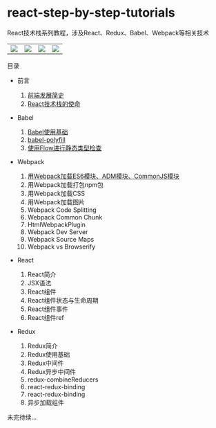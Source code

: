 # react-step-by-step-tutorials
React技术栈系列教程，涉及React、Redux、Babel、Webpack等相关技术

<table width="100%" border="0">
    <tbody>
        <tr>
            <td width="25%" border="0">
                <a href="https://github.com/facebook/react">
                    <img src="https://github.com/iSpring/react-step-by-step-tutorials/blob/master/images/React2.png" />
                </a>
            </td>
            <td width="25%" border="0">
                <a href="https://github.com/babel/babel">
                    <img src="https://github.com/iSpring/react-step-by-step-tutorials/blob/master/images/Babel.png" />
                </a>
            </td>
            <td width="25%" border="0">
                <a href="https://github.com/reactjs/redux">
                    <img src="https://github.com/iSpring/react-step-by-step-tutorials/blob/master/images/Redux3.png" />
                </a>
            </td>
            <td width="25%" border="0">
                <a href="https://github.com/webpack/webpack">
                    <img src="https://github.com/iSpring/react-step-by-step-tutorials/blob/master/images/Webpack1.png" />
                </a>
            </td>
        </tr>
    </tbody>
</table>

目录

- 前言
  1. [前端发展简史](https://github.com/iSpring/react-step-by-step-tutorials/tree/master/tutorials/web-brief-history/README.md)
  2. [React技术栈的使命](https://github.com/iSpring/react-step-by-step-tutorials/blob/master/tutorials/react-stack-mission/README.md)

- Babel
  1. [Babel使用基础](https://github.com/iSpring/react-step-by-step-tutorials/tree/master/tutorials/babel-basic-use/README.md)
  2. [babel-polyfill](https://github.com/iSpring/react-step-by-step-tutorials/blob/master/tutorials/use-babel-polyfill/README.md)
  3. [使用Flow进行静态类型检查](https://github.com/iSpring/react-step-by-step-tutorials/blob/master/tutorials/babel-flow-type/README.md)

- Webpack
  1. [用Webpack加载ES6模块、ADM模块、CommonJS模块](https://github.com/iSpring/react-step-by-step-tutorials/tree/master/tutorials/load-commonjs-amd-es6-modules-with-webpack)
  2. 用Webpack加载打包npm包
  3. 用Webpack加载CSS
  4. 用Webpack加载图片
  5. Webpack Code Splitting
  6. Webpack Common Chunk
  7. HtmlWebpackPlugin
  8. Webpack Dev Server
  9. Webpack Source Maps
  10. Webpack vs Browserify

- React
  1. React简介
  2. JSX语法
  3. React组件
  4. React组件状态与生命周期
  5. React组件事件
  6. React组件ref

- Redux
  1. Redux简介
  2. Redux使用基础
  2. Redux中间件
  3. Redux异步中间件
  4. redux-combineReducers
  5. react-redux-binding
  6. react-redux-binding
  7. 异步加载组件

未完待续...